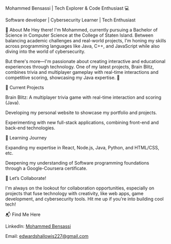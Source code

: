 Mohammed Bensassi | Tech Explorer & Code Enthusiast 💻

Software developer | Cybersecurity Learner | Tech Enthusiast

🚀 About Me
Hey there! I'm Mohammed, currently pursuing a Bachelor of Science in Computer Science at the College of Staten Island. Between balancing academic challenges and real-world projects, I'm honing my skills across programming languages like Java, C++, and JavaScript while also diving into the world of cybersecurity.

But there's more—I'm passionate about creating interactive and educational experiences through technology. One of my latest projects, Brain Blitz, combines trivia and multiplayer gameplay with real-time interactions and competitive scoring, showcasing my Java expertise. 🚀

🔨 Current Projects

Brain Blitz: A multiplayer trivia game with real-time interaction and scoring (Java).

Developing my personal website to showcase my portfolio and projects.

Experimenting with new full-stack applications, combining front-end and back-end technologies.

🌱 Learning Journey

Expanding my expertise in React, Node.js, Java, Python, and HTML/CSS, etc.

Deepening my understanding of Software programming foundations through a Google-Coursera certificate.

🤝 Let’s Collaborate!

I'm always on the lookout for collaboration opportunities, especially on projects that fuse technology with creativity, like web apps, game development, and cybersecurity tools. Hit me up if you're into building cool tech!

📬 Find Me Here

LinkedIn: [Mohammed Bensassi](https://www.linkedin.com/in/mohammed-bensassi/)


Email: edwardshallowis227@gmail.com
